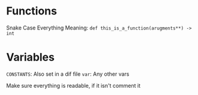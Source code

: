 # Functions

Snake Case Everything Meaning: `def this_is_a_function(arugments**) -> int`

# Variables

`CONSTANTS`: Also set in a dif file
`var`: Any other vars

Make sure everything is readable, if it isn't comment it
